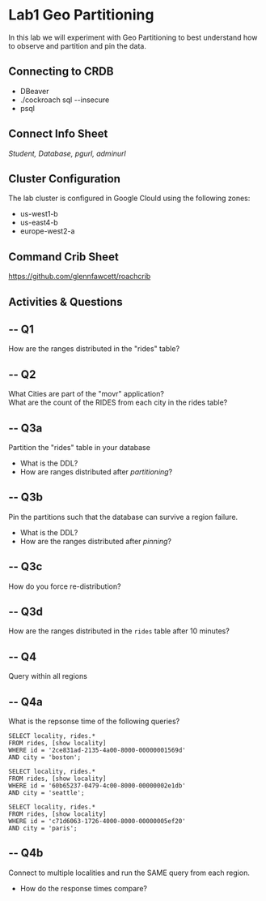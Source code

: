 # Lab1 Geo Partitioning

In this lab we will experiment with Geo Partitioning to best 
understand how to observe and partition and pin the data.


## Connecting to CRDB

* DBeaver
* ./cockroach sql --insecure
* psql 

## Connect Info Sheet

*Student, Database, pgurl, adminurl*


## Cluster Configuration
The lab cluster is configured in Google Clould using the following zones:

* us-west1-b
* us-east4-b
* europe-west2-a 


## Command Crib Sheet

https://github.com/glennfawcett/roachcrib



## Activities & Questions

--  Q1 
--
How are the ranges distributed in the "rides" table?

-- Q2
--
What Cities are part of the "movr" application?  
What are the count of the RIDES from each city in the rides table?

-- Q3a
--
Partition the "rides" table in your database

* What is the DDL? 
* How are ranges distributed after *partitioning*?

-- Q3b
--
Pin the partitions such that the database can survive a region failure.

* What is the DDL?
* How are the ranges distributed after *pinning*?

-- Q3c
--
How do you force re-distribution?

-- Q3d
-- 
How are the ranges distributed in the `rides` table after 10 minutes?

-- Q4
--
Query within all regions

-- Q4a
--
What is the repsonse time of the following queries?

```
SELECT locality, rides.* 
FROM rides, [show locality] 
WHERE id = '2ce831ad-2135-4a00-8000-00000001569d' 
AND city = 'boston';

SELECT locality, rides.* 
FROM rides, [show locality] 
WHERE id = '60b65237-0479-4c00-8000-00000002e1db' 
AND city = 'seattle';

SELECT locality, rides.* 
FROM rides, [show locality] 
WHERE id = 'c71d6063-1726-4000-8000-00000005ef20' 
AND city = 'paris';
```

-- Q4b
--
Connect to multiple localities and run the SAME query from each region.

* How do the response times compare?



